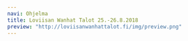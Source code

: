 ```yaml
---
navi: Ohjelma
title: Loviisan Wanhat Talot 25.-26.8.2018
preview: "http://loviisanwanhattalot.fi/img/preview.png"
---
```

<header>
    <div class="logo"></div>
</header>
